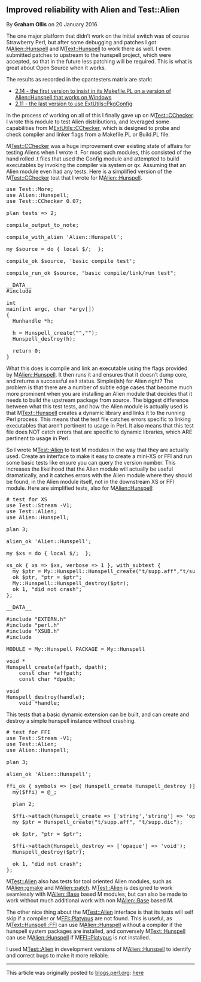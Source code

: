 ## Improved reliability with Alien and Test::Alien

By <b>Graham Ollis</b> on 20 January 2016

The one major platform that didn’t work on the initial switch was of
course Strawberry Perl, but after some debugging and patches I got
M<Alien::Hunspell> and M<Text::Hunspell> to work there as well.  I even
submitted patches to upstream to the hunspell project, which were
accepted, so that in the future less patching will be required.  This is
what is great about Open Source when it works.

The results as recorded in the cpantesters matrix are stark:

  * <a href="http://matrix.cpantesters.org/?dist=Text-Hunspell%202.14">2.14 - the first version to insist in its Makefile.PL on a version of Alien::Hunspell that works on Windows</a>
  * <a href="http://matrix.cpantesters.org/?dist=Text-Hunspell%202.11">2.11 - the last version to use ExtUtils::PkgConfig</a>

In the process of working on all of this I finally gave up on
M<Test::CChecker>.  I wrote this module to test Alien distributions, and
leveraged some capabilities from M<ExtUtils::CChecker>, which is designed
to probe and check compiler and linker flags from a Makefile.PL or
Build.PL file.

M<Test::CChecker> was a huge improvement over existing state of affairs for
testing Aliens when I wrote it.  For most such modules, this consisted
of the hand rolled .t files that used the Config module and attempted to
build executables by invoking the compiler via system or qx.  Assuming
that an Alien module even had any tests.  Here is a simplified version
of the M<Test::CChecker> test that I wrote for M<Alien::Hunspell>.

<pre class="sh_perl">
use Test::More;
use Alien::Hunspell;
use Test::CChecker 0.07;

plan tests => 2;

compile_output_to_note;

compile_with_alien 'Alien::Hunspell';

my $source = do { local $/; <DATA> };

compile_ok $source, 'basic compile test';

compile_run_ok $source, "basic compile/link/run test";

__DATA__
#include <hunspell.h>

int
main(int argc, char *argv[])
{
  Hunhandle *h;

  h = Hunspell_create("","");
  Hunspell_destroy(h);

  return 0;
}
</pre>

What this does is compile and link an executable using the flags
provided by M<Alien::Hunspell>.  It then runs it and ensures that it
doesn’t dump core, and returns a successful exit status.  Simple(ish)
for Alien right?  The problem is that there are a number of subtle edge
cases that become much more prominent when you are installing an Alien
module that decides that it needs to build the upstream package from
source.  The biggest difference between what this test tests, and how
the Alien module is actually used is that M<Text::Hunspell> creates a
dynamic library and links it to the running Perl process.  This means
that the test file catches errors specific to linking executables that
aren’t pertinent to usage in Perl.  It also means that this test file
does NOT catch errors that are specific to dynamic libraries, which ARE
pertinent to usage in Perl.

So I wrote M<Test::Alien> to test M<Alien> modules in the way that they
are actually used.  Create an interface to make it easy to create a
mini-XS or FFI and run some basic tests like ensure you can query the
version number.  This increases the likelihood that the Alien module
will actually be useful dramatically, and it catches errors with the
Alien module where they should be found, in the Alien module itself, not
in the downstream XS or FFI module.  Here are simplified tests, also for
M<Alien::Hunspell>:

<pre class="sh_perl">
# test for XS
use Test::Stream -V1;
use Test::Alien;
use Alien::Hunspell;

plan 3;

alien_ok 'Alien::Hunspell';

my $xs = do { local $/; <DATA> };

xs_ok { xs => $xs, verbose => 1 }, with_subtest {
  my $ptr = My::Hunspell::Hunspell_create("t/supp.aff","t/supp.dic");
  ok $ptr, "ptr = $ptr";
  My::Hunspell::Hunspell_destroy($ptr);
  ok 1, "did not crash";
};

__DATA__

#include "EXTERN.h"
#include "perl.h"
#include "XSUB.h"
#include <hunspell/hunspell.h>

MODULE = My::Hunspell PACKAGE = My::Hunspell

void *
Hunspell_create(affpath, dpath);
    const char *affpath;
    const char *dpath;

void
Hunspell_destroy(handle);
    void *handle;
</pre>

This tests that a basic dynamic extension can be built, and can create
and destroy a simple hunspell instance without crashing.

<pre class="sh_perl">
# test for FFI
use Test::Stream -V1;
use Test::Alien;
use Alien::Hunspell;

plan 3;

alien_ok 'Alien::Hunspell';

ffi_ok { symbols => [qw( Hunspell_create Hunspell_destroy )] }, with_subtest {
  my($ffi) = @_;

  plan 2;

  $ffi->attach(Hunspell_create => ['string','string'] => 'opaque');
  my $ptr = Hunspell_create("t/supp.aff", "t/supp.dic");

  ok $ptr, "ptr = $ptr";

  $ffi->attach(Hunspell_destroy => ['opaque'] => 'void');
  Hunspell_destroy($ptr);

  ok 1, "did not crash";
};
</pre>

M<Test::Alien> also has tests for tool oriented Alien modules, such as
M<Alien::gmake> and M<Alien::patch>.  M<Test::Alien> is designed to work
seamlessly with M<Alien::Base> based M<Alien> modules, but can also be made to
work without much additional work with non M<Alien::Base> based M<Aliens>.

The other nice thing about the M<Test::Alien> interface is that its tests
will self skip if a compiler or M<FFI::Platypus> are not found.  This is
useful, as M<Text::Hunspell::FFI> can use M<Alien::Hunspell> without a
compiler if the hunspell system packages are installed, and conversely
M<Text::Hunspell> can use M<Alien::Hunspell> if M<FFI::Platypus> is not
installed.

I used M<Test::Alien> in development versions of M<Alien::Hunspell> to
identify and correct bugs to make it more reliable.

---

This article was originally posted to [blogs.perl.org](https://blogs.perl.org):
[here](http://blogs.perl.org/users/graham_ollis/2016/01/improved-reliability-with-alien-and-testalien.html)
